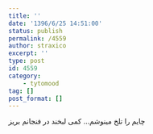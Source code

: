 ```yaml
---
title: ''
date: '1396/6/25 14:51:00'
status: publish
permalink: /4559
author: straxico
excerpt: ''
type: post
id: 4559
category:
    - tytomood
tag: []
post_format: []
---
```

چایم را تلخ مینوشم… کمی لبخند در فنجانم بریز